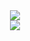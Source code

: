 <div align="center">
  <img src="https://img.shields.io/badge/%E6%AC%B2%E4%B9%B0%E6%A1%82%E8%8A%B1%E5%90%8C%E8%BD%BD%E9%85%92-%E7%BB%88%E4%B8%8D%E4%BC%BC%E5%B0%91%E5%B9%B4%E6%B8%B8-brightgreen" />
  <br>
  <img src="https://cdn.jsdelivr.net/gh/sun0225SUN/sun0225SUN/assets/images/coding.gif" /><br>
</div>
